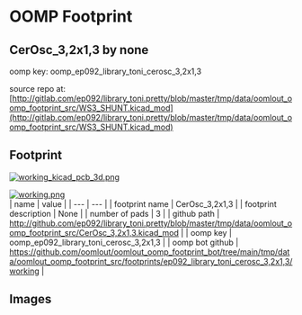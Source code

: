 # OOMP Footprint  
## CerOsc_3,2x1,3  by none  
  
oomp key: oomp_ep092_library_toni_cerosc_3,2x1,3  
  
source repo at: [http://gitlab.com/ep092/library_toni.pretty/blob/master/tmp/data/oomlout_oomp_footprint_src/WS3_SHUNT.kicad_mod](http://gitlab.com/ep092/library_toni.pretty/blob/master/tmp/data/oomlout_oomp_footprint_src/WS3_SHUNT.kicad_mod)  
## Footprint  
  
[![working_kicad_pcb_3d.png](working_kicad_pcb_3d_600.png)](working_kicad_pcb_3d.png)  
  
[![working.png](working_600.png)](working.png)  
| name | value | 
| --- | --- | 
| footprint name | CerOsc_3,2x1,3 | 
| footprint description | None | 
| number of pads | 3 | 
| github path | http://github.com/ep092/library_toni.pretty/blob/master/tmp/data/oomlout_oomp_footprint_src/CerOsc_3,2x1,3.kicad_mod | 
| oomp key | oomp_ep092_library_toni_cerosc_3,2x1,3 | 
| oomp bot github | https://github.com/oomlout/oomlout_oomp_footprint_bot/tree/main/tmp/data/oomlout_oomp_footprint_src/footprints/ep092_library_toni_cerosc_3,2x1,3/working | 
## Images  
